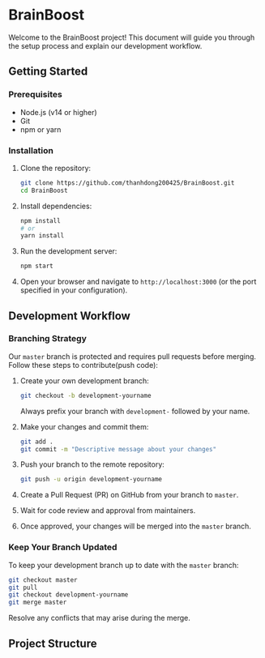 # BrainBoost

Welcome to the BrainBoost project! This document will guide you through the setup process and explain our development workflow.

## Getting Started

### Prerequisites

- Node.js (v14 or higher)
- Git
- npm or yarn

### Installation

1. Clone the repository:

   ```bash
   git clone https://github.com/thanhdong200425/BrainBoost.git
   cd BrainBoost
   ```

2. Install dependencies:

   ```bash
   npm install
   # or
   yarn install
   ```

3. Run the development server:

   ```bash
   npm start
   ```

4. Open your browser and navigate to `http://localhost:3000` (or the port specified in your configuration).

## Development Workflow

### Branching Strategy

Our `master` branch is protected and requires pull requests before merging. Follow these steps to contribute(push code):

1. Create your own development branch:

   ```bash
   git checkout -b development-yourname
   ```

   Always prefix your branch with `development-` followed by your name.

2. Make your changes and commit them:

   ```bash
   git add .
   git commit -m "Descriptive message about your changes"
   ```

3. Push your branch to the remote repository:

   ```bash
   git push -u origin development-yourname
   ```

4. Create a Pull Request (PR) on GitHub from your branch to `master`.

5. Wait for code review and approval from maintainers.

6. Once approved, your changes will be merged into the `master` branch.

### Keep Your Branch Updated

To keep your development branch up to date with the `master` branch:

```bash
git checkout master
git pull
git checkout development-yourname
git merge master
```

Resolve any conflicts that may arise during the merge.

## Project Structure

